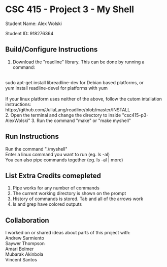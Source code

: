 # CSC 415 - Project 3 - My Shell

Student Name: Alex Wolski

Student ID: 918276364

## Build/Configure Instructions
1. Download the "readline" library. This can be done by running a command:
<br />
sudo apt-get install libreadline-dev	for Debian based platforms, or
<br />
yum install readline-devel		for platforms with yum
<br />
<br />
If your linux platform uses neither of the above, follow the cutom intallation instructions:
<br />
https://github.com/JuliaLang/readline/blob/master/INSTALL
<br />
2. Open the terminal and change the directory to inside "csc415-p3-AlexWolski"
3. Run the command "make" or "make myshell"

## Run Instructions
Run the command "./myshell"
<br />
Enter a linux command you want to run	(eg. ls -al)
<br />
You can also pipe commands together	(eg. ls -al | more)

## List Extra Credits comepleted
1. Pipe works for any number of commands
2. The current working directory is shown on the prompt
3. History of commands is stored. Tab and all of the arrows work
4. ls and grep have colored outputs

## Collaboration
I worked on or shared ideas about parts of this project with:
<br />
Andrew Sarmiento
<br />
Saywer Thompson
<br />
Amari Bolmer
<br />
Mubarak Akinbola
<br />
Vincent Santos
